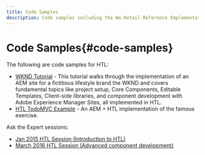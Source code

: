 ```yaml
---
title: Code Samples
description: Code samples including the We.Retail Reference Implementation
---
```


# Code Samples{#code-samples}

The following are code samples for HTL:

* [WKND Tutorial](https://docs.adobe.com/content/help/en/experience-manager-learn/getting-started-wknd-tutorial-develop/overview.html) - This tutorial walks through the implementation of an AEM site for a fictitious lifestyle brand the WKND and covers fundamental topics like project setup, Core Components, Editable Templates, Client-side libraries, and component development with Adobe Experience Manager Sites, all implemented in HTL.
* [HTL TodoMVC Example](https://github.com/Adobe-Marketing-Cloud/aem-sightly-sample-todomvc) - An AEM + HTL implementation of the famous exercise.

Ask the Expert sessions:

* [Jan 2015 HTL Session (Introduction to HTL)](http://scottsdigitalcommunity.blogspot.ca/2015/01/upcoming-sessions-of-ask-aem-community.html)
* [March 2016 HTL Session (Advanced component development)](http://scottsdigitalcommunity.blogspot.ca/2016/03/ask-aem-community-experts-deep-dive.html)
